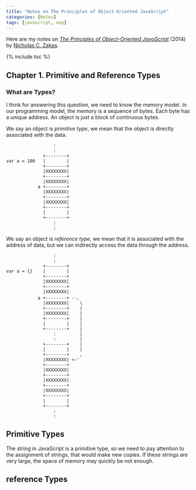 ```yaml
---
title: "Notes on The Principles of Object-Oriented JavaScript"
categories: [Notes]
tags: [javascript, oop]
---
```


Here are my notes on [*The Principles of Object-Oriented JavaScript*](https://nostarch.com/oojs) (2014) by [Nicholas C. Zakas](https://humanwhocodes.com/).

{% include toc %}

## Chapter 1. Primitive and Reference Types

### What are Types?

I think for answering this question, we need to know the memory model. In our programming model, the memory is a sequence of bytes. Each byte has a unique address. An object is just a block of continuous bytes.

We say an object is *primitive type*, we mean that the object is directly associated with the data.

```
                  :
                  :
              +--------+
var a = 100   |        |
              +--------+
              |XXXXXXXX|
              +--------+
              |XXXXXXXX|
            a +--------+ 
              |XXXXXXXX|
              +--------+ 
              |XXXXXXXX|
              +--------+
              |        |
              +--------+
                  :    
                  :    
```

We say an object is *reference type*, we mean that it is associated with the address of data, but we can indirectly access the data through the address. 

```
                  :
                  :
              +--------+
var a = {}    |        |
              +--------+
              |XXXXXXXX|
              +--------+
              |XXXXXXXX|
            a +--------+ --、
              |XXXXXXXX|    \
              +--------+    |
              |XXXXXXXX|    |
              +--------+    |
              |        |    |
              +--------+    |
                  :         |
                  :         |
              +--------+    |
              |        |    |
              +--------+    ,
              |XXXXXXXX| <-'
              +--------+
              |XXXXXXXX|
              +--------+
              |XXXXXXXX|
              +--------+
              |XXXXXXXX|
              +--------+
              |        |
              +--------+
                  :
                  :
```

## Primitive Types

The string in JavaScript is a primitive type, so we need to pay attention to the assignment of strings, that would make new copies. If these strings are very large, the space of memory may quickly be not enough.

## reference Types
